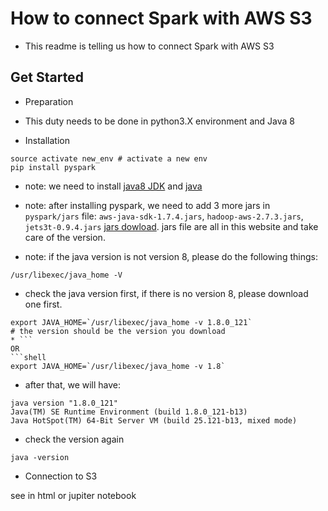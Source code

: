 # How to connect Spark with AWS S3
*  This readme is telling us how to connect Spark with AWS S3
## Get Started

- Preparation

* This duty needs to be done in python3.X environment and Java 8 

- Installation

```shell
source activate new_env # activate a new env
pip install pyspark 
```
* note: we need to install [java8 JDK](https://www.oracle.com/technetwork/java/javase/downloads/jdk8-downloads-2133151.html) and [java](https://www.java.com/en/download/)

* note: after installing pyspark, we need to add 3 more jars in `pyspark/jars` file: `aws-java-sdk-1.7.4.jars`, `hadoop-aws-2.7.3.jars`, `jets3t-0.9.4.jars` [jars dowload](https://mvnrepository.com/). jars file are all in this website and take care of the version.

* note: if the java version is not version 8, please do the following things:

```shell
/usr/libexec/java_home -V  
```
* check the java version first, if there is no version 8, please download one first.
```shell
export JAVA_HOME=`/usr/libexec/java_home -v 1.8.0_121` 
# the version should be the version you download
* ```
OR
```shell
export JAVA_HOME=`/usr/libexec/java_home -v 1.8`
```
* after that, we will have:
```shell
java version "1.8.0_121"
Java(TM) SE Runtime Environment (build 1.8.0_121-b13)
Java HotSpot(TM) 64-Bit Server VM (build 25.121-b13, mixed mode)
```
* check the version again
```shell
java -version
```
- Connection to S3

see in html or jupiter notebook